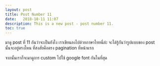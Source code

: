 ```yaml
---
layout: post
title: Post Number 11
date:   2018-10-11 11:07
description: This is a new post - post number 11.
toc: true
---
```

มาดู post ที่ 11 กันว่าจะเป็นยังไง เราเขียนลงไปด้วยภาษาไทยนี่ล่ะ จะได้รู้กันว่ารูปแบบของ post นั้นจะอยู่ตรงไหน ที่สงสัยคือตรง pagination ที่หน้าแรก

จากนั้นเราก็จะมาดูการ custom ไปใช้ google font กันในที่สุด
